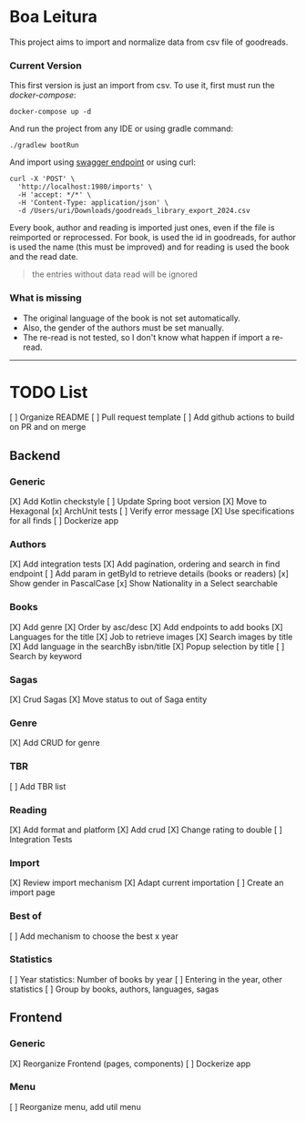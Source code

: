 # Boa Leitura

This project aims to import and normalize data from csv file of goodreads.

### Current Version
This first version is just an import from csv. To use it, first must run the _docker-compose_:

```shell
docker-compose up -d
```

And run the project from any IDE or using gradle command:

```shell
./gradlew bootRun
```

And import using [swagger endpoint](http://localhost:1980/swagger-ui/index.html) or using curl:
```shell
curl -X 'POST' \
  'http://localhost:1980/imports' \
  -H 'accept: */*' \
  -H 'Content-Type: application/json' \
  -d /Users/uri/Downloads/goodreads_library_export_2024.csv
```

Every book, author and reading is imported just ones, even if the file is reimported or reprocessed. For book, is used the id in goodreads, for author is used the name (this must be improved) and for reading is used the book and the read date.

> the entries without data read will be ignored

### What is missing
- The original language of the book is not set automatically. 
- Also, the gender of the authors must be set manually.
- The re-read is not tested, so I don't know what happen if import a re-read. 

---

# TODO List

[ ] Organize README
[ ] Pull request template
[ ] Add github actions to build on PR and on merge

## Backend

### Generic
[X] Add Kotlin checkstyle
[ ] Update Spring boot version
[X] Move to Hexagonal
[x] ArchUnit tests
[ ] Verify error message
[X] Use specifications for all finds
[ ] Dockerize app


### Authors
[X] Add integration tests
[X] Add pagination, ordering and search in find endpoint
[ ] Add param in getById to retrieve details (books or readers) 
[x] Show gender in PascalCase
[x] Show Nationality in a Select searchable

### Books
[X] Add genre
[X] Order by asc/desc
[X] Add endpoints to add books
[X] Languages for the title
[X] Job to retrieve images
[X] Search images by title
[X] Add language in the searchBy isbn/title
[X] Popup selection by title
[ ] Search by keyword

### Sagas
[X] Crud Sagas
[X] Move status to out of Saga entity

### Genre
[X] Add CRUD for genre

### TBR
[ ] Add TBR list

### Reading
[X] Add format and platform
[X] Add crud
[X] Change rating to double
[ ] Integration Tests

### Import
[X] Review import mechanism
[X] Adapt current importation
[ ] Create an import page

### Best of
[ ] Add mechanism to choose the best x year

### Statistics
[ ] Year statistics: Number of books by year
[ ] Entering in the year, other statistics
   [ ] Group by books, authors, languages, sagas

## Frontend

### Generic
[X] Reorganize Frontend (pages, components)
[ ] Dockerize app

### Menu
[ ] Reorganize menu, add util menu
